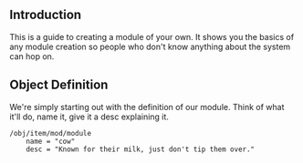 ## Introduction

This is a guide to creating a module of your own. It shows you the basics of any module creation so people who don't know anything about the system can hop on.

## Object Definition

We're simply starting out with the definition of our module. Think of what it'll do, name it, give it a desc explaining it.

```dm
/obj/item/mod/module
	name = "cow"
	desc = "Known for their milk, just don't tip them over."
```
